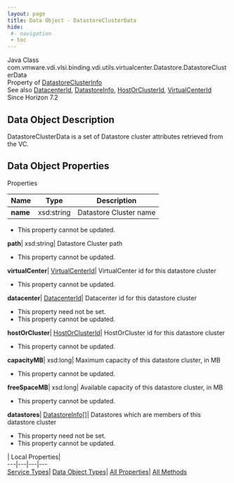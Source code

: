 ```yaml
---
layout: page
title: Data Object - DatastoreClusterData
hide:
 #- navigation
 - toc
---
```






Java Class
    com.vmware.vdi.vlsi.binding.vdi.utils.virtualcenter.Datastore.DatastoreClusterData  
Property of
     [DatastoreClusterInfo](vdi.utils.virtualcenter.Datastore.DatastoreClusterInfo.md#field_detail)  
See also
     [DatacenterId](vdi.entity.DatacenterId.md), [DatastoreInfo](vdi.utils.virtualcenter.Datastore.DatastoreInfo.md), [HostOrClusterId](vdi.entity.HostOrClusterId.md), [VirtualCenterId](vdi.entity.VirtualCenterId.md)  
Since 
    Horizon 7.2

## Data Object Description 

DatastoreClusterData is a set of Datastore cluster attributes retrieved from the VC. 

## Data Object Properties

Properties

Name |  Type |  Description   
---|---|---  
**name**|  xsd:string|  Datastore Cluster name   


* This property cannot be updated.

  
**path**|  xsd:string|  Datastore Cluster path   


* This property cannot be updated.

  
**virtualCenter**| [VirtualCenterId](vdi.entity.VirtualCenterId.md)|  VirtualCenter id for this datastore cluster   


* This property cannot be updated.

  
**datacenter**| [DatacenterId](vdi.entity.DatacenterId.md)|  Datacenter id for this datastore cluster   


* This property need not be set.
* This property cannot be updated.

  
**hostOrCluster**| [HostOrClusterId](vdi.entity.HostOrClusterId.md)|  HostOrCluster id for this datastore cluster   


* This property cannot be updated.

  
**capacityMB**|  xsd:long|  Maximum capacity of this datastore cluster, in MB   


* This property cannot be updated.

  
**freeSpaceMB**|  xsd:long|  Available capacity of this datastore cluster, in MB   


* This property cannot be updated.

  
**datastores**| [DatastoreInfo[]](vdi.utils.virtualcenter.Datastore.DatastoreInfo.md)|  Datastores which are members of this datastore cluster   


* This property need not be set.
* This property cannot be updated.

  
  
  
 | Local Properties|   
---|---|---|---  
[Service Types](index-mo_types.md)| [Data Object Types](index-do_types.md)| [All Properties](index-properties.md)| [All Methods](index-methods.md)  
  
  

